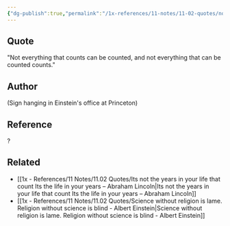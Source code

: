 ```yaml
---
{"dg-publish":true,"permalink":"/1x-references/11-notes/11-02-quotes/not-everything-that-counts-can-be-counted-and-not-everything-that-can-be-counted-counts-albert-einstein/","title":"structure note","dgShowBacklinks":false}
---
```



## Quote
"Not everything that counts can be counted, and not everything  that can be counted counts." 

## Author
(Sign hanging in Einstein's office at  Princeton) 

## Reference
?

## Related
- [[1x - References/11 Notes/11.02 Quotes/Its not the years in your life that count Its the life in your years – Abraham Lincoln\|Its not the years in your life that count Its the life in your years – Abraham Lincoln]]
- [[1x - References/11 Notes/11.02 Quotes/Science without religion is lame. Religion without science is blind - Albert Einstein\|Science without religion is lame. Religion without science is blind - Albert Einstein]]
